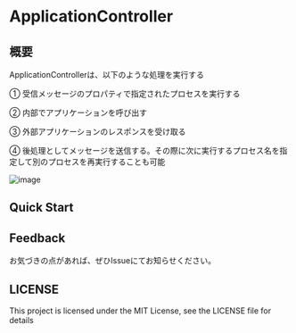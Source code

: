 # ApplicationController

## 概要
ApplicationControllerは、以下のような処理を実行する

① 受信メッセージのプロパティで指定されたプロセスを実行する

② 内部でアプリケーションを呼び出す

③ 外部アプリケーションのレスポンスを受け取る

④ 後処理としてメッセージを送信する。その際に次に実行するプロセス名を指定して別のプロセスを再実行することも可能

![image](https://github.com/Project-GAUDI/ApplicationController/assets/148841312/cfb510cf-0175-4921-82e7-e4d76949204e)


## Quick Start

## Feedback
お気づきの点があれば、ぜひIssueにてお知らせください。

## LICENSE
This project is licensed under the MIT License, see the LICENSE file for details
